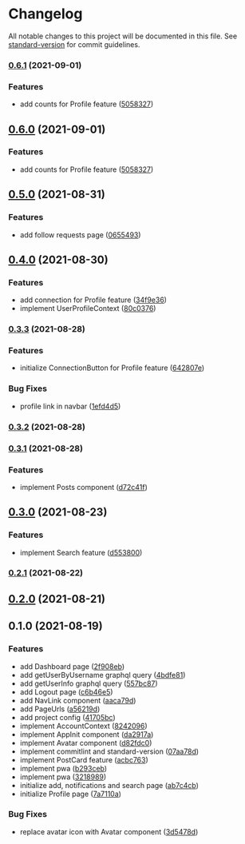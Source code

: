 # Changelog

All notable changes to this project will be documented in this file. See [standard-version](https://github.com/conventional-changelog/standard-version) for commit guidelines.

### [0.6.1](https://github.com/favecode/poster-fe/compare/v0.5.0...v0.6.1) (2021-09-01)


### Features

* add counts for Profile feature ([5058327](https://github.com/favecode/poster-fe/commit/5058327e3b5a5c1677114aac3c455f59f91757a9))

## [0.6.0](https://github.com/favecode/poster-fe/compare/v0.5.0...v0.6.0) (2021-09-01)


### Features

* add counts for Profile feature ([5058327](https://github.com/favecode/poster-fe/commit/5058327e3b5a5c1677114aac3c455f59f91757a9))

## [0.5.0](https://github.com/favecode/poster-fe/compare/v0.4.0...v0.5.0) (2021-08-31)


### Features

* add follow requests page ([0655493](https://github.com/favecode/poster-fe/commit/0655493998ee65dc35088109935e6edb7bdb3fbf))

## [0.4.0](https://github.com/favecode/poster-fe/compare/v0.3.3...v0.4.0) (2021-08-30)


### Features

* add connection for Profile feature ([34f9e36](https://github.com/favecode/poster-fe/commit/34f9e36a0794f689b365a02224020874a64aeef3))
* implement UserProfileContext ([80c0376](https://github.com/favecode/poster-fe/commit/80c03766d90577981f0bcc155d8bea6ade097c3e))

### [0.3.3](https://github.com/favecode/poster-fe/compare/v0.3.2...v0.3.3) (2021-08-28)


### Features

* initialize ConnectionButton for Profile feature ([642807e](https://github.com/favecode/poster-fe/commit/642807e8f72393bd3532ead88caa01e0e7bd232c))


### Bug Fixes

* profile link in navbar ([1efd4d5](https://github.com/favecode/poster-fe/commit/1efd4d534d4a557e228cc7248573b87d5cd1fdab))

### [0.3.2](https://github.com/favecode/poster-fe/compare/v0.3.1...v0.3.2) (2021-08-28)

### [0.3.1](https://github.com/favecode/poster-fe/compare/v0.3.0...v0.3.1) (2021-08-28)


### Features

* implement Posts component ([d72c41f](https://github.com/favecode/poster-fe/commit/d72c41f58266880896886c5bcb6d7b6b44c71897))

## [0.3.0](https://github.com/favecode/poster-fe/compare/v0.2.1...v0.3.0) (2021-08-23)


### Features

* implement Search feature ([d553800](https://github.com/favecode/poster-fe/commit/d5538008f0616388aabe3aa7526c64a58a776881))

### [0.2.1](https://github.com/favecode/poster-fe/compare/v0.2.0...v0.2.1) (2021-08-22)

## [0.2.0](https://github.com/favecode/poster-fe/compare/v0.1.0...v0.2.0) (2021-08-21)

## 0.1.0 (2021-08-19)


### Features

* add Dashboard page ([2f908eb](https://github.com/favecode/poster-fe/commit/2f908eb0ee8a83ed010c30c8cf7e9d101e329491))
* add getUserByUsername graphql query ([4bdfe81](https://github.com/favecode/poster-fe/commit/4bdfe81577a2b3caf43bb2fa76b0dbb4c54a0633))
* add getUserInfo graphql query ([557bc87](https://github.com/favecode/poster-fe/commit/557bc876c0bfb8265196cfd74cd1a906c8e7ff54))
* add Logout page ([c6b46e5](https://github.com/favecode/poster-fe/commit/c6b46e5f36dce3657a21a747b597ad67a4973df9))
* add NavLink component ([aaca79d](https://github.com/favecode/poster-fe/commit/aaca79d4548538b8dcec2b9a8cd817c1520bdec4))
* add PageUrls ([a56219d](https://github.com/favecode/poster-fe/commit/a56219dbe8143ec833f862431f388c5fe5a9b63c))
* add project config ([41705bc](https://github.com/favecode/poster-fe/commit/41705bc2002eab538e2c5c940fea19d4c08f06c4))
* implement AccountContext ([8242096](https://github.com/favecode/poster-fe/commit/82420964bed32519f6d200ac928756fafe3ab47d))
* implement AppInit component ([da2917a](https://github.com/favecode/poster-fe/commit/da2917a9ef585bd764a8b062fd8aec8fc9ee3c46))
* implement Avatar component ([d82fdc0](https://github.com/favecode/poster-fe/commit/d82fdc0c4e8b1aed946fb5b3d52fed08bbca8d5e))
* implement commitlint and standard-version ([07aa78d](https://github.com/favecode/poster-fe/commit/07aa78d356a421312792c1aa2c3d21267a4dd0d9))
* implement PostCard feature ([acbc763](https://github.com/favecode/poster-fe/commit/acbc763f060b1bb4dc2cf8103e6c0c9153dd64fa))
* implement pwa ([b293ceb](https://github.com/favecode/poster-fe/commit/b293cebe3c6713f3d319b7fb1bc0eceaa1d3e46d))
* implement pwa ([3218989](https://github.com/favecode/poster-fe/commit/3218989e1871b43a0b2a0c950a5d0a136353c7db))
* initialize add, notifications and search page ([ab7c4cb](https://github.com/favecode/poster-fe/commit/ab7c4cba363290d6fb2715ff2e3c908b02aeb173))
* initialize Profile page ([7a7110a](https://github.com/favecode/poster-fe/commit/7a7110a50804c14bbd702674760742546d93efd2))


### Bug Fixes

* replace avatar icon with Avatar component ([3d5478d](https://github.com/favecode/poster-fe/commit/3d5478d0e5e6ece887697026a79d40ef303289ab))
